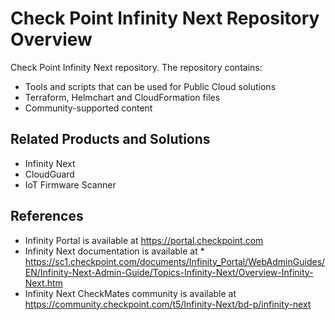 # Check Point Infinity Next Repository Overview

Check Point Infinity Next repository.
The repository contains:
* Tools and scripts that can be used for Public Cloud solutions
* Terraform, Helmchart and CloudFormation files
* Community-supported content
## Related Products and Solutions
* Infinity Next
* CloudGuard
* IoT Firmware Scanner

## References
* Infinity Portal is available at https://portal.checkpoint.com
* Infinity Next documentation is available at * https://sc1.checkpoint.com/documents/Infinity_Portal/WebAdminGuides/EN/Infinity-Next-Admin-Guide/Topics-Infinity-Next/Overview-Infinity-Next.htm 
* Infinity Next CheckMates community is available at https://community.checkpoint.com/t5/Infinity-Next/bd-p/infinity-next
